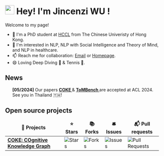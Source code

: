 <h1><img src="https://emojis.slackmojis.com/emojis/images/1531849430/4246/blob-sunglasses.gif?1531849430" width="30"/> Hey! I'm Jincenzi WU !</h1>

Welcome to my page!
- 🌱 I'm a PhD student at [HCCL](https://www.se.cuhk.edu.hk/laboratories/human-computer-communications-laboratory/) from The Chinese Univeristy of Hong Kong.
- 🔭 I'm interested in NLP, NLP with Social Intelligence and Theory of Mind, and NLP in healthcare.
- 📫 Reach me for collaboration: [Email](mailto:jincenziwu@gmail.com) or [Homepage](https://jincenziwu.github.io/).
- 😄 Loving Deep Diving 🤿 & Tennis 🎾.

<h2> News</h2>
<ul>
 <b> [05/2024]</b> Our papers  <a href="https://arxiv.org/pdf/2305.05390"> <b> COKE </b> </a> & <a href="https://arxiv.org/pdf/2402.15052"> <b>ToMBench </b></a> are accepted at ACL 2024. See you in Thailand 🇹🇭!             
</ul>

<h2>Open source projects</h2>
<table>
  <thead align="center">
    <tr border: none;>
      <td><b>🎁 Projects</b></td>
      <td><b>⭐ Stars</b></td>
      <td><b>📚 Forks</b></td>
      <td><b>🛎 Issues</b></td>
      <td><b>📬 Pull requests</b></td>
    </tr>
  </thead>
  <tbody>
    <tr>
      <td><a href="https://github.com/jincenziwu/COKE"><b>COKE: COgnitive Knowledge Graph</b></a></td>
      <td><img alt="Stars" src="https://img.shields.io/github/stars/jincenziwu/COKE?style=flat-square&labelColor=343b41"/></td>
      <td><img alt="Forks" src="https://img.shields.io/github/forks/jincenziwu/COKE?style=flat-square&labelColor=343b41"/></td>
      <td><img alt="Issues" src="https://img.shields.io/github/issues/jincenziwu/COKE?style=flat-square&labelColor=343b41"/></td>
      <td><img alt="Pull Requests" src="https://img.shields.io/github/issues-pr/jincenziwu/COKE?style=flat-square&labelColor=343b41"/></td>
    </tr>

    
  </tbody>
</table>


